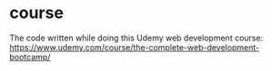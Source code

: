 # course
The code written while doing this Udemy web development course:
https://www.udemy.com/course/the-complete-web-development-bootcamp/
